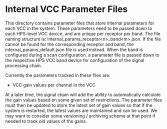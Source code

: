 # Internal VCC Parameter Files

This directory contains parameter files that store internal parameters for each VCC in the system.
These parameters need to be passed down to each HPS-level VCC device, and are unique per receptor per band.
The file naming structure is: internal\_params\_receptor\<n\>\_band\<m\>.json. If the file cannot be found for
the corresponding receptor and band, the internal\_params\_default.json file is used instead.
When the band is configured during a scan configuration, a parameter file is passed down to the respective
HPS VCC band device for configuration of the signal processing chain.

Currently the parameters tracked in these files are:
* VCC gain values per channel in the VCC

At a later time, the signal chain will add the ability to automatically calculate the gain values based on
some given set of restrictions. The parameter files must then be updated to store the latest set of gain
values so that if the system is restarted, the latest values are maintained and can be used. We may want
to consider some versioning / archiving scheme at that point if needed to track old values of the gains.
